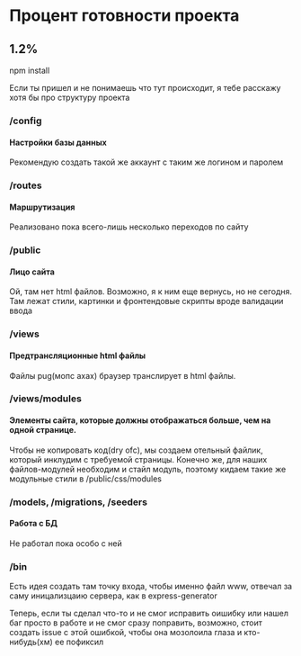 <h1> Процент готовности проекта </h1>

<h2> 1.2% </h2>

 npm install 

 <p>Если ты пришел и не понимаешь что тут происходит, я тебе расскажу хотя бы про структуру проекта

 <h3> /config </h3>
 <h4>Настройки базы данных </h4>
 <p>Рекомендую создать такой же аккаунт с таким же логином и паролем

 <h3>/routes</h3>
 <h4>Маршрутизация </h4>
 <p>Реализовано пока всего-лишь несколько переходов по сайту

 <h3>/public</h3>
 <h4>Лицо сайта </h4>
 <p>Ой, там нет html файлов. Возможно, я к ним еще вернусь, но не сегодня. Там лежат стили, картинки и фронтендовые скрипты вроде валидации ввода

<h3>/views</h3>
 <h4>Предтрансляционные html файлы </h4>
<p>Файлы pug(мопс ахах) браузер транслирует в html файлы. 

<h3>/views/modules </h3>
 <h4>Элементы сайта, которые должны отображаться больше, чем на одной странице.</h4>
 <p>Чтобы не копировать код(dry ofc), мы создаем отельный файлик, который инклудим с требуемой страницы. Конечно же, для наших файлов-модулей необходим и стайл модуль, поэтому кидаем такие же модульные стили в /public/css/modules

<h3>/models, /migrations, /seeders</h3>
 <h4>Работа с БД</h4>
<p>Не работал пока особо с ней

<h3>/bin</h3>
<p>Есть идея создать там точку входа, чтобы именно файл www, отвечал за саму иницализцаию сервера, как в express-generator


<p>Теперь, если ты сделал что-то и не смог исправить оишибку или нашел баг просто в работе и не смог сразу поправить, возможно, стоит создать issue с этой ошибкой, чтобы она мозолоила глаза и кто-нибудь(хм) ее пофиксил

